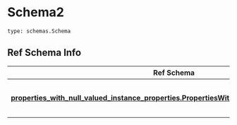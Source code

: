 # Schema2
```
type: schemas.Schema
```

## Ref Schema Info
Ref Schema | Input Type | Output Type
---------- | ---------- | -----------
[**properties_with_null_valued_instance_properties.PropertiesWithNullValuedInstanceProperties**](../../../../../../components/schema/properties_with_null_valued_instance_properties.md) | [properties_with_null_valued_instance_properties.PropertiesWithNullValuedInstancePropertiesDictInput](../../../../../../components/schema/properties_with_null_valued_instance_properties.md#propertieswithnullvaluedinstancepropertiesdictinput), [properties_with_null_valued_instance_properties.PropertiesWithNullValuedInstancePropertiesDict](../../../../../../components/schema/properties_with_null_valued_instance_properties.md#propertieswithnullvaluedinstancepropertiesdict), str, datetime.date, datetime.datetime, uuid.UUID, int, float, bool, None, list, tuple, bytes, io.FileIO, io.BufferedReader | [properties_with_null_valued_instance_properties.PropertiesWithNullValuedInstancePropertiesDict](../../../../../../components/schema/properties_with_null_valued_instance_properties.md#propertieswithnullvaluedinstancepropertiesdict), str, float, int, bool, None, tuple, bytes, io.FileIO
